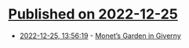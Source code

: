# [Published on 2022-12-25](index.md)

* [2022-12-25, 13:56:19](https://news.ycombinator.com/item?id=34127253) - [Monet’s Garden in Giverny](https://worldsensorium.com/monets-garden-in-giverny/)
